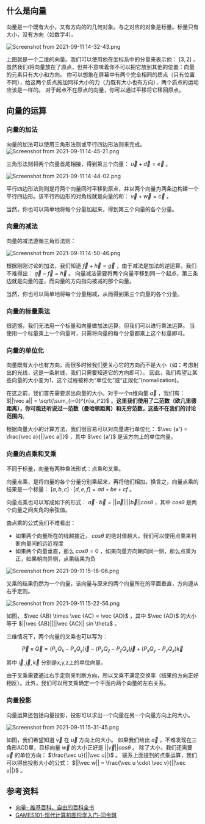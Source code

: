 ## 什么是向量
向量是一个既有大小，又有方向的的几何对象。与之对应的对象是标量。标量只有大小，没有方向（如数字4）。

![Screenshot from 2021-09-11 14-32-43.png](https://i.loli.net/2021/09/11/LNgzExPDCA5TXJ4.png)

上图就是一个二维的向量。我们可以使用他在坐标系中的分量来表示他： $[3, 2]$ 。
虽然我们i将向量放在了原点，但并不意味着你不可以把它放到其他的位置：向量的元素只有大小和方向。
你可以想象在屏幕中有两个完全相同的质点（只有位置不同），给这两个质点施加同样大小的力（力既有大小也有方向），两个质点的运动应该是一样的。
对于起点不在原点的向量，你可以通过平移将它移回原点。

## 向量的运算
### 向量的加法
向量的加法可以使用三角形法则或平行四边形法则来完成。
![Screenshot from 2021-09-11 14-45-21.png](https://i.loli.net/2021/09/11/kytXg7FuROLCAEp.png)

三角形法则将两个向量首尾相接，得到第三个向量： $\vec u + \vec d = \vec e$ 。

![Screenshot from 2021-09-11 14-44-02.png](https://i.loli.net/2021/09/11/741TD8nvRo3ueBr.png)

平行四边形法则则是将两个向量同时平移到原点，并以两个向量为两条边构建一个平行四边形。该平行四边形的对角线就是向量的和： $\vec v + \vec w = \vec c$ 。

当然，你也可以简单地将每个分量加起来，得到第三个向量的各个分量。

### 向量的减法
向量的减法遵循三角形法则：

![Screenshot from 2021-09-11 14-50-46.png](https://i.loli.net/2021/09/11/egRbJEUCmOykf2p.png)

根据刚刚讨论的加法，我们知道 $\vec f + \vec h = \vec g$ ，由于减法是加法的逆运算，我们不难得出： $\vec g - \vec f = \vec h$ 。
向量减法需要将两个向量平移到同一个起点，第三条边就是向量的差，而向量的方向指向被减的那个向量。

当然，你也可以简单地将每个分量相减，从而得到第三个向量的各个分量。

### 向量的标量乘法
很遗憾，我们无法用一个标量和向量做加法运算，但我们可以进行乘法运算。
当使用一个标量乘上一个向量时，只需将向量的每个分量都乘上这个标量即可。

### 向量的单位化
向量既有大小也有方向，而很多时候我们更关心它的方向而不是大小（如：考虑射出的光线，这是一条射线，我们只需要知道它的方向即可）。
因此，我们希望让某些向量的大小变为1，这个过程被称为“单位化”或“正规化”(nomalization)。

在这之前，我们首先需要求出向量的大小。对于一个n维向量 $\vec a$ ，我们有： $||\vec a|| = \sqrt{\sum_{i=0}^{n}a_i^2}$ 。**这里我们使用了二范数（欧几里德距离），你可能还听说过一范数（曼哈顿距离）和无穷范数，这些不在我们的讨论范围内**。

根据向量大小的计算方法，我们很容易可以对向量进行单位化： $\vec {a'} = \frac{\vec a}{||\vec a||}$ ，其中 $\vec {a'}$ 是该方向上的单位向量。

### 向量的点乘和叉乘
不同于标量，向量有两种乘法形式：点乘和叉乘。

向量点乘，是将向量的各个分量分别乘起来，再将他们相加。换言之，向量点乘的结果是一个标量：
$[a, b, c] \cdot [d, e, f] = ad + be + cf$ 。

向量点乘也可以写成如下的形式：
$\vec a \cdot \vec b = ||\vec a||||\vec b||cos\theta$ ，其中 $cos \theta$ 是两个向量之间夹角的余弦值。

由点乘的公式我们不难看出：

+ 如果两个向量所在的线越接近， $cos \theta$ 的绝对值越大，我们可以使用点乘来判断向量间的远近程度
+ 如果两个向量垂直，那么 $cos \theta = 0$ ，如果向量方向朝向同一侧，那么点乘为正，如果朝向异侧，点乘结果为负

![Screenshot from 2021-09-11 15-18-06.png](https://i.loli.net/2021/09/11/RDCXIpOHque49Zc.png)

叉乘的结果仍然为一个向量，该向量与原来的两个向量所在的平面垂直，方向遵从右手定则。

![Screenshot from 2021-09-11 15-22-56.png](https://i.loli.net/2021/09/11/yNLze4kt1wWxUG6.png)

如图， $\vec {AB} \times \vec {AC} = \vec {AD}$ ，其中 $\vec {AD}$ 的大小等于 $||\vec {AB}||||\vec {AC}|| sin \theta$ 。

三维情况下，两个向量的叉乘也可以写为：

$$\vec P \times \vec Q = (P_yQ_x - P_xQ_y)\vec i - (P_xQ_z - P_zQ_x)\vec j + (P_xQ_y - P_yQ_x)\vec k$$ 

其中 $\vec i, \vec j, \vec k$ 分别是x,y,z上的单位向量。

由于叉乘需要通过右手定则来判断方向，所以叉乘不满足交换率（结果的方向正好相反）。此外，我们可以用叉乘确定一个平面内两个向量的左右关系。

### 向量投影
向量运算还包括向量投影，投影可以求出一个向量在另一个向量方向上的大小。

![Screenshot from 2021-09-11 15-31-45.png](https://i.loli.net/2021/09/11/GNbd2VBMpaYex5T.png)

如图，我们希望知道 $\vec v$ 在 $\vec u$ 方向上的大小。
如果我们给出 $\vec a$ ，不难发现在三角形ACD里，目标向量 $\vec w$ 的大小正好是 $||\vec v||cos \theta$ 。
除了大小，我们还需要 $\vec u$ 的单位方向： $\frac{\vec u}{||\vec u||}$ 。
联系上面提到的点乘运算，我们可以得出投影大小的公式： $||\vec w|| = \frac{\vec u \cdot \vec v}{||\vec u||}$ 。

## 参考资料
+ [向量- 维基百科，自由的百科全书](https://zh.wikipedia.org/wiki/%E5%90%91%E9%87%8F)
+ [GAMES101-现代计算机图形学入门-闫令琪](https://www.bilibili.com/video/BV1X7411F744?p=2)